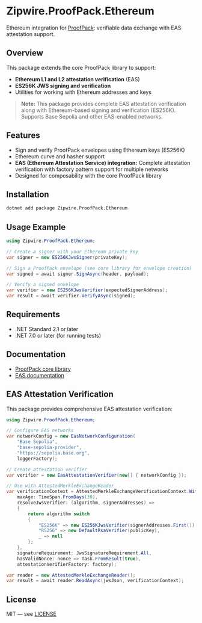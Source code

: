 # Zipwire.ProofPack.Ethereum

Ethereum integration for [ProofPack](https://github.com/zipwireapp/ProofPack): verifiable data exchange with EAS attestation support.

## Overview

This package extends the core ProofPack library to support:
- **Ethereum L1 and L2 attestation verification** (EAS)
- **ES256K JWS signing and verification**
- Utilities for working with Ethereum addresses and keys

> **Note:**
> This package provides complete EAS attestation verification along with Ethereum-based signing and verification (ES256K).
> Supports Base Sepolia and other EAS-enabled networks.

## Features
- Sign and verify ProofPack envelopes using Ethereum keys (ES256K)
- Ethereum curve and hasher support
- **EAS (Ethereum Attestation Service) integration:**
  Complete attestation verification with factory pattern support for multiple networks
- Designed for composability with the core ProofPack library

## Installation

```bash
dotnet add package Zipwire.ProofPack.Ethereum
```

## Usage Example

```csharp
using Zipwire.ProofPack.Ethereum;

// Create a signer with your Ethereum private key
var signer = new ES256KJwsSigner(privateKey);

// Sign a ProofPack envelope (see core library for envelope creation)
var signed = await signer.SignAsync(header, payload);

// Verify a signed envelope
var verifier = new ES256KJwsVerifier(expectedSignerAddress);
var result = await verifier.VerifyAsync(signed);
```

## Requirements
- .NET Standard 2.1 or later
- .NET 7.0 or later (for running tests)

## Documentation
- [ProofPack core library](https://github.com/zipwireapp/ProofPack/tree/main/dotnet/src/Zipwire.ProofPack)
- [EAS documentation](https://docs.attest.sh/)

## EAS Attestation Verification

This package provides comprehensive EAS attestation verification:

```csharp
using Zipwire.ProofPack.Ethereum;

// Configure EAS networks
var networkConfig = new EasNetworkConfiguration(
    "Base Sepolia",
    "base-sepolia-provider", 
    "https://sepolia.base.org",
    loggerFactory);

// Create attestation verifier
var verifier = new EasAttestationVerifier(new[] { networkConfig });

// Use with AttestedMerkleExchangeReader
var verificationContext = AttestedMerkleExchangeVerificationContext.WithAttestationVerifierFactory(
    maxAge: TimeSpan.FromDays(30),
    resolveJwsVerifier: (algorithm, signerAddresses) =>
    {
        return algorithm switch
        {
            "ES256K" => new ES256KJwsVerifier(signerAddresses.First()),
            "RS256" => new DefaultRsaVerifier(publicKey),
            _ => null
        };
    },
    signatureRequirement: JwsSignatureRequirement.All,
    hasValidNonce: nonce => Task.FromResult(true),
    attestationVerifierFactory: factory);

var reader = new AttestedMerkleExchangeReader();
var result = await reader.ReadAsync(jwsJson, verificationContext);
```

## License
MIT — see [LICENSE](https://github.com/zipwireapp/ProofPack/blob/main/LICENSE) 